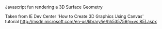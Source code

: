 Javascript fun rendering a 3D Surface Geometry

Taken from IE Dev Center 'How to Create 3D Graphics Using Canvas' tutorial
http://msdn.microsoft.com/en-us/library/ie/hh535759(v=vs.85).aspx 